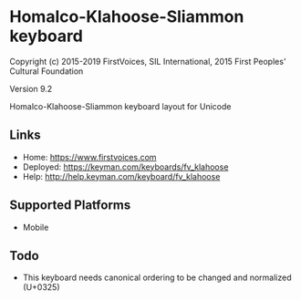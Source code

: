 Homalco-Klahoose-Sliammon keyboard
======================

Copyright (c) 2015-2019 FirstVoices, SIL International, 2015 First Peoples' Cultural Foundation

Version 9.2

Homalco-Klahoose-Sliammon keyboard layout for Unicode

Links
-----

 * Home:     <https://www.firstvoices.com>
 * Deployed: <https://keyman.com/keyboards/fv_klahoose>
 * Help:     <http://help.keyman.com/keyboard/fv_klahoose>
 
Supported Platforms
-------------------

 * Mobile

Todo
----

 * This keyboard needs canonical ordering to be changed and normalized (U+0325)
 